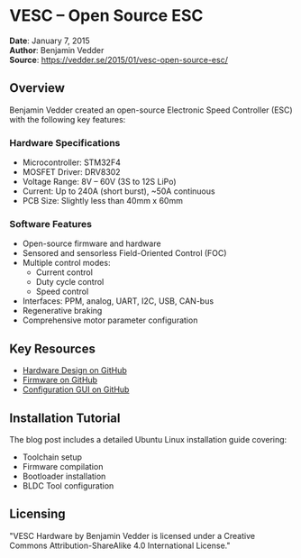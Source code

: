 # VESC – Open Source ESC

**Date**: January 7, 2015  
**Author**: Benjamin Vedder  
**Source**: https://vedder.se/2015/01/vesc-open-source-esc/

## Overview

Benjamin Vedder created an open-source Electronic Speed Controller (ESC) with the following key features:

### Hardware Specifications
- Microcontroller: STM32F4
- MOSFET Driver: DRV8302
- Voltage Range: 8V – 60V (3S to 12S LiPo)
- Current: Up to 240A (short burst), ~50A continuous
- PCB Size: Slightly less than 40mm x 60mm

### Software Features
- Open-source firmware and hardware
- Sensored and sensorless Field-Oriented Control (FOC)
- Multiple control modes:
  - Current control
  - Duty cycle control
  - Speed control
- Interfaces: PPM, analog, UART, I2C, USB, CAN-bus
- Regenerative braking
- Comprehensive motor parameter configuration

## Key Resources
- [Hardware Design on GitHub](https://github.com/vedderb/bldc-hardware)
- [Firmware on GitHub](https://github.com/vedderb/bldc)
- [Configuration GUI on GitHub](https://github.com/vedderb/bldc-tool)

## Installation Tutorial
The blog post includes a detailed Ubuntu Linux installation guide covering:
- Toolchain setup
- Firmware compilation
- Bootloader installation
- BLDC Tool configuration

## Licensing
"VESC Hardware by Benjamin Vedder is licensed under a Creative Commons Attribution-ShareAlike 4.0 International License."